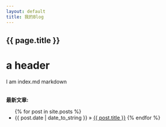 ```yaml
---
layout: default
title: 我的Blog
---
```

<h2>{{ page.title }}</h2>

# a header

I am index.md markdown
<p><br /><b>最新文章:</b></p>

<ul class="posts">
	{% for post in site.posts %}
		<li><span>{{ post.date | date_to_string }}</span> &raquo; <a href="{{ site.baseurl }}{{ post.url }}">{{ post.title }}</a>
	{% endfor %}
</ul>
